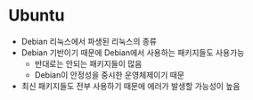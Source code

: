 # Ubuntu
* Debian 리눅스에서 파생된 리눅스의 종류
* Debian 기반이기 때문에 Debian에서 사용하는 패키지들도 사용가능
  * 반대로는 안되는 패키지들이 많음
  * Debian이 안정성을 중시한 운영체제이기 때문
* 최신 패키지들도 전부 사용하기 때문에 에러가 발생할 가능성이 높음